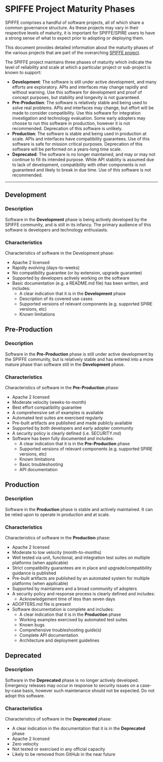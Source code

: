 # SPIFFE Project Maturity Phases
SPIFFE comprises a handful of software projects, all of which share a common governance structure. As these projects may vary in their respective levels of maturity, it is important for SPIFFE/SPIRE users to have a strong sense of what to expect prior to adopting or deploying them.

This document provides detailed information about the maturity phases of the various projects that are part of the overarching [SPIFFE project](https://github.com/spiffe).

The SPIFFE project maintains three phases of maturity which indicate the level of reliability and scale at which a particular project or sub-project is known to support:
- **Development**: The software is still under active development, and many efforts are exploratory. APIs and interfaces may change rapidly and without warning. Use this software for development and proof of concept purposes, but stability and longevity is not guaranteed.
- **Pre-Production**: The software is relatively stable and being used to solve real problems. APIs and interfaces may change, but effort will be made to consider compatibility. Use this software for integration investigation and technology evaluation. Some early adopters may choose to run this software in production, however it is not recommended. Deprecation of this software is unlikely.
- **Production**: The software is stable and being used in production at scale. APIs and interfaces have compatibility guarantees. Use of this software is safe for mission critical purposes. Deprecation of this software will be performed on a years-long time scale.
- **Deprecated**: The software is no longer maintained, and may or may not continue to fill its intended purpose. While API stability is assumed due to lack of development, compatibility with other components is not guaranteed and likely to break in due time. Use of this software is not recommended.

---

## Development

### Description
Software in the **Development** phase is being actively developed by the SPIFFE community, and is still in its infancy. The primary audience of this software is developers and technology enthusiasts.

### Characteristics
Characteristics of software in the Development phase:

- Apache 2 licensed
- Rapidly evolving (days-to-weeks)
- No compatibility guarantee (or by extension, upgrade guarantee)
- Supported by developers actively working on the software
- Basic documentation (e.g. a README.md file) has been written, and includes:
  - A clear indication that it is in the **Development** phase
  - Description of its covered use cases
  - Supported versions of relevant components (e.g. supported SPIRE versions, etc)
  - Known limitations

## Pre-Production

### Description
Software in the **Pre-Production** phase is still under active development by the SPIFFE community, but is relatively stable and has entered into a more mature phase than software still in the **Development** phase.

### Characteristics
Characteristics of software in the **Pre-Production** phase:

- Apache 2 licensed
- Moderate velocity (weeks-to-month)
- Best effort compatibility guarantee
- A comprehensive set of examples is available
- Automated test suites are exercised regularly
- Pre-built artifacts are published and made publicly available
- Supported by both developers and early adopter community
- A security policy is clearly defined (i.e. SECURITY.md)
- Software has been fully documented and includes:
  - A clear indication that it is in the **Pre-Production** phase
  - Supported versions of relevant components (e.g. supported SPIRE versions, etc)
  - Known limitations
  - Basic troubleshooting
  - API documentation

## Production

### Description
Software in the **Production** phase is stable and actively maintained. It can be relied upon to operate in production and at scale.

### Characteristics
Characteristics of software in the **Production** phase:

- Apache 2 licensed
- Moderate to low velocity (month-to-months)
- Well tested via unit, functional, and integration test suites on multiple platforms (when applicable)
- Strict compatibility guarantees are in place and upgrade/compatibility guidance is published
- Pre-built artifacts are published by an automated system for multiple platforms (when applicable)
- Supported by maintainers and a broad community of adopters
- A security policy and response process is clearly defined and includes:
  - Acknowledgement time of less than seven days
- ADOPTERS.md file is present
- Software documentation is complete and includes:
  - A clear indication that it is in the **Production** phase
  - Working examples exercised by automated test suites
  - Known bugs
  - Comprehensive troubleshooting guide(s)
  - Complete API documentation
  - Architecture and deployment guidelines

## Deprecated

### Description
Software in the **Deprecated** phase is no longer actively developed. Emergency releases may occur in response to security issues on a case-by-case basis, however such maintenance should not be expected. Do not adopt this software.

### Characteristics
Characteristics of software in the **Deprecated** phase:

- A clear indication in the documentation that it is in the **Deprecated** phase
- Apache 2 licensed
- Zero velocity
- Not tested or exercised in any official capacity
- Likely to be removed from GitHub in the near future
